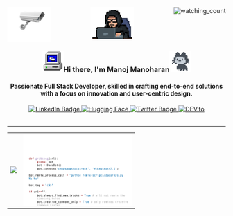 <img src="./asset/camera.gif" align="left" width="100"/>
<img align="right" src="https://komarev.com/ghpvc/?username=manojconcept&color=brightgreen" alt="watching_count" />

<div id="header" align="center">
<img src="./asset/giphy.gif" width="100"/>
<h3><img src="/asset/24S2.gif" width="50"/>Hi there, I'm Manoj Manoharan<img src="/asset/mona-loading-dark-7701a7b97370.gif" width="50"/></h3>
<H4>Passionate Full Stack Developer, skilled in crafting end-to-end solutions with a focus on innovation and user-centric design.</H4>
<div id="badges">
  <a href="https://www.linkedin.com/in/manojconcept/">
    <img src="https://img.shields.io/badge/LinkedIn-blue?style=for-the-badge&logo=linkedin&logoColor=white" alt="LinkedIn Badge"/>
  </a>
   <a href="https://huggingface.co/manojconcept">
    <img src="https://huggingface.co/datasets/huggingface/badges/resolve/main/follow-me-on-HF-md-dark.svg" alt="Hugging Face"/>
  </a>
  <a href="https://twitter.com/MANOJCONCEPT">
    <img src="https://img.shields.io/badge/Twitter-blue?style=for-the-badge&logo=twitter&logoColor=white" alt="Twitter Badge"/>
  </a>
  <a href="https://dev.to/manojconcept" target="_blank"><img src="https://img.shields.io/badge/DEV-%230A0A0A.svg?&style=flat-square&logo=DEV.to&logoColor=white" alt="DEV.to"></a>
</div>
<br>
<hr/>
<table align="center" border="0">
 <!-- <tr>
    <td><b style="font-size:30px">Title</b></td>
    <td><b style="font-size:30px">Title 2</b></td>
 </tr> -->
 <tr>
    <td>
<picture>
  <source
    srcset="https://github-readme-stats.vercel.app/api?username=manojconcept&show_icons=true&theme=dark"
    media="(prefers-color-scheme: dark)"
  />
  <source
    srcset="https://github-readme-stats.vercel.app/api?username=manojconcept&show_icons=true"
    media="(prefers-color-scheme: light), (prefers-color-scheme: no-preference)"
  />
  <img src="https://github-readme-stats.vercel.app/api?username=manojconcept&show_icons=true" />
</picture></td>
    <td>
     <img src="/asset/3BBS.gif" width="250"/>
    </td>
 </tr>
</table>
</div>




<!--
**manojconcept/manojconcept** is a ✨ _special_ ✨ repository because its `README.md` (this file) appears on your GitHub profile.

Here are some ideas to get you started:

- 🔭 I’m currently working on ...
- 🌱 I’m currently learning ...
- 👯 I’m looking to collaborate on ...
- 🤔 I’m looking for help with ...
- 💬 Ask me about ...
- 📫 How to reach me: ...
- 😄 Pronouns: ...
- ⚡ Fun fact: ...
-->
